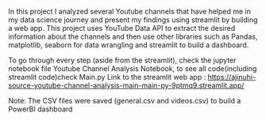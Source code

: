 In this project I analyzed several Youtube channels that have helped me in my data science journey and present my findings using streamlit by building a web app.
This project uses YouTube Data API to extract the desired information about the channels and then use other libraries such as Pandas, matplotlib, seaborn for data wrangling and streamlit to build a dashboard.

To go through every step (aside from the streamlit), check the jupyter notebook file Youtube Channel Analysis Notebook, to see all code(including streamlit code)check Main.py
Link to the streamlit web app :
https://ajinuhi-source-youtube-channel-analysis-main-main-py-9ptmq9.streamlit.app/

Note: The CSV files were saved (general.csv and videos.csv) to build a PowerBI dashboard
